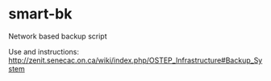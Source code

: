 smart-bk
========

Network based backup script

Use and instructions:
http://zenit.senecac.on.ca/wiki/index.php/OSTEP_Infrastructure#Backup_System
